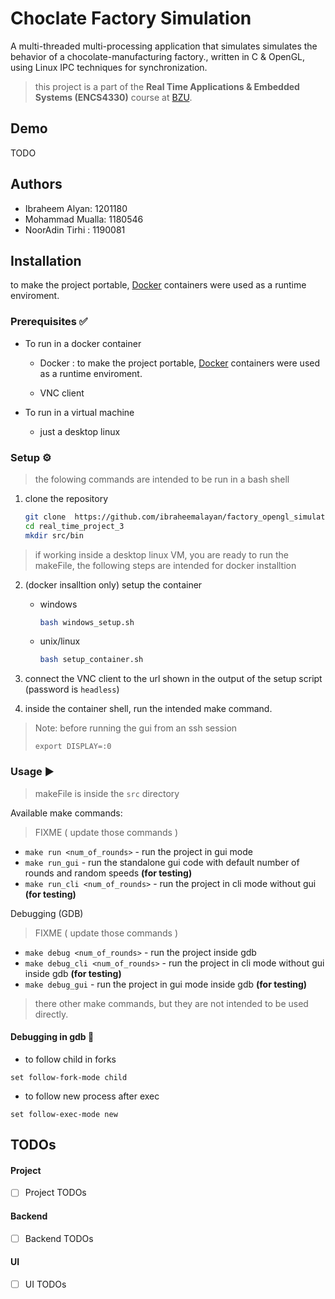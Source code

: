 # Choclate Factory Simulation

A multi-threaded multi-processing application that simulates simulates the behavior of a chocolate-manufacturing factory., written in C & OpenGL, using Linux IPC techniques for synchronization. 

> this project is a part of the **Real Time Applications & Embedded Systems (ENCS4330)** course at [BZU](https://www.birzeit.edu).

## Demo

TODO
<!-- TODO Demo Video -->


## Authors
* Ibraheem Alyan: 1201180
* Mohammad Mualla: 1180546
* NoorAdin Tirhi : 1190081

## Installation

to make the project portable, [Docker](https://www.docker.com) containers were used as a runtime enviroment.

### Prerequisites ✅
* To run in a docker container
    
    * Docker : to make the project portable, [Docker](https://www.docker.com) containers were used as a runtime enviroment.

    * VNC client
    
* To run in a virtual machine
    * just a desktop linux

### Setup ⚙️

> the folowing commands are intended to be run in a bash shell

1. clone the repository
    ```bash
    git clone  https://github.com/ibraheemalayan/factory_opengl_simulation.git real_time_project_3
    cd real_time_project_3
    mkdir src/bin
    ```

> if working inside a desktop linux VM, you are ready to run the makeFile, the following steps are intended for docker installtion

2. (docker insalltion only) setup the container
    * windows
        ```bash
        bash windows_setup.sh
        ```
    * unix/linux
        ```bash
        bash setup_container.sh
        ```
3. connect the VNC client to the url shown in the output of the setup script (password is `headless`)


4. inside the container shell, run the intended make command.


> Note: before running the gui from an ssh session
> 
> ```
> export DISPLAY=:0
> ```

### Usage ▶️

> makeFile is inside the `src` directory

Available make commands:

> FIXME ( update those commands )
* `make run <num_of_rounds>` - run the project in gui mode
* `make run_gui` - run the standalone gui code with default number of rounds and random speeds **(for testing)**
* `make run_cli <num_of_rounds>` - run the project in cli mode without gui **(for testing)**

Debugging (GDB)

> FIXME ( update those commands )
* `make debug <num_of_rounds>` - run the project inside gdb
* `make debug_cli <num_of_rounds>` - run the project in cli mode without gui inside gdb **(for testing)**
* `make debug_gui` - run the project in gui mode inside gdb **(for testing)**


> there other make commands, but they are not intended to be used directly.

#### Debugging in gdb 🐞

* to follow child in forks
```
set follow-fork-mode child
```


* to follow new process after exec 
```
set follow-exec-mode new
```


## TODOs

#### Project

* [ ] Project TODOs

#### Backend

* [ ] Backend TODOs

#### UI

* [ ] UI TODOs
